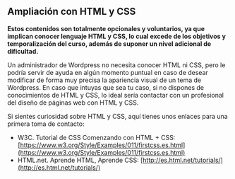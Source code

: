 ## Ampliación con HTML y CSS

**Estos contenidos son totalmente opcionales y voluntarios, ya que implican conocer lenguaje HTML y CSS, lo cual excede de los objetivos y temporalización del curso, además de suponer un nivel adicional de dificultad.**

Un administrador de Wordpress no necesita conocer HTML ni CSS, pero le podría servir de ayuda en algún momento puntual en caso de desear modificar de forma muy precisa la apariencia visual de un tema de Wordpress. En caso que intuyas que sea tu caso, si no dispones de conocimientos de HTML y CSS, lo ideal sería contactar con un profesional del diseño de páginas web con HTML y CSS.

Si sientes curiosidad sobre HTML y CSS, aquí tienes unos enlaces para una primera toma de contacto:

* W3C. Tutorial de CSS Comenzando con HTML + CSS: [https://www.w3.org/Style/Examples/011/firstcss.es.html](https://www.w3.org/Style/Examples/011/firstcss.es.html)
* HTML.net. Aprende HTML, Aprende CSS: [http://es.html.net/tutorials/](http://es.html.net/tutorials/)



